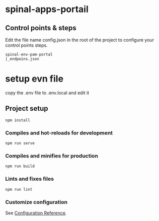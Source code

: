 # spinal-apps-portail

## Control points & steps

Edit the file name config.json in the root of the project to configure your control points steps.

```
spinal-env-pam-portal
|_endpoins.json
```

# setup evn file

copy the .env file to .env.local and edit it

## Project setup

```
npm install
```

### Compiles and hot-reloads for development

```
npm run serve
```

### Compiles and minifies for production

```
npm run build
```

### Lints and fixes files

```
npm run lint
```

### Customize configuration

See [Configuration Reference](https://cli.vuejs.org/config/).
